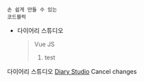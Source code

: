 ```
손 쉽게 만들 수 있는
코드블럭
```
* 다이어리 스튜디오
  > Vue JS  
  > 1. test
 
다이어리 스튜디오 [Diary Studio](http://leejehyeon.synology.me:8888)
Cancel changes
